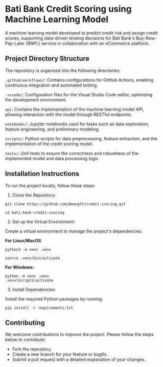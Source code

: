 # Bati Bank Credit Scoring using Machine Learning Model

A machine learning model developed to predict credit risk and assign credit scores, supporting data-driven lending decisions for Bati Bank's Buy-Now-Pay-Later (BNPL) service in collaboration with an eCommerce platform.

## Project Directory Structure

The repository is organized into the following directories:

`.github/workflows/`: Contains configurations for GitHub Actions, enabling continuous integration and automated testing.

`.vscode/`: Configuration files for the Visual Studio Code editor, optimizing the development environment.

`api`: Contains the implementation of the machine learning model API, allowing interaction with the model through RESTful endpoints.

`notebooks/`: Jupyter notebooks used for tasks such as data exploration, feature engineering, and preliminary modeling.

`scripts/`: Python scripts for data preprocessing, feature extraction, and the implementation of the credit scoring model.

`tests/`: Unit tests to ensure the correctness and robustness of the implemented model and data processing logic.



## Installation Instructions

To run the project locally, follow these steps:

1. Clone the Repository:
>>>>
    git clone https://github.com/Amangtt/credit-scoring.git`

    cd bati-bank-credit-scoring
>>>>

2. Set up the Virtual Environment:

Create a virtual environment to manage the project's dependencies:

**For Linux/MacOS**

>>>
    python3 -m venv .venv

    source .venv/bin/activate  
>>>

**For Windows:**

>>>
    python -m venv .venv
    .venv\Scripts\activate
>>>

3. Install Dependencies:

Install the required Python packages by running:
>>>
    pip install -r requirements.txt
>>>

## Contributing
 We welcome contributions to improve the project. Please follow the steps below to contribute:

- Fork the repository.
- Create a new branch for your feature or bugfix.
- Submit a pull request with a detailed explanation of your changes.
